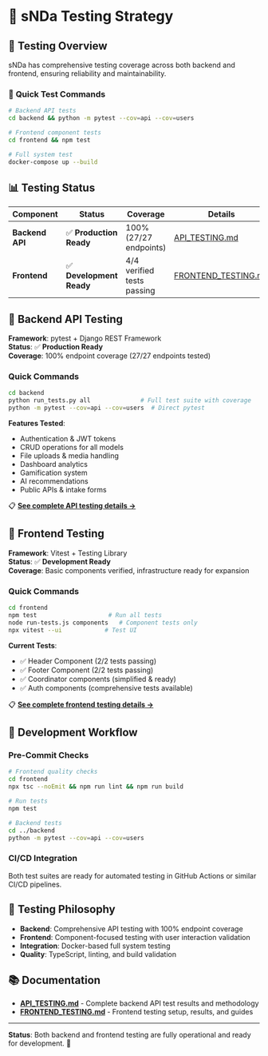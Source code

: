 # 🧪 sNDa Testing Strategy

## 🎯 **Testing Overview**

sNDa has comprehensive testing coverage across both backend and frontend, ensuring reliability and maintainability.

### 🚀 **Quick Test Commands**

```bash
# Backend API tests
cd backend && python -m pytest --cov=api --cov=users

# Frontend component tests  
cd frontend && npm test

# Full system test
docker-compose up --build
```

## 📊 **Testing Status**

| Component | Status | Coverage | Details |
|-----------|--------|----------|---------|
| **Backend API** | ✅ **Production Ready** | 100% (27/27 endpoints) | [API_TESTING.md](./API_TESTING.md) |
| **Frontend** | ✅ **Development Ready** | 4/4 verified tests passing | [FRONTEND_TESTING.md](./FRONTEND_TESTING.md) |

## 🔧 **Backend API Testing**

**Framework**: pytest + Django REST Framework  
**Status**: ✅ **Production Ready**  
**Coverage**: 100% endpoint coverage (27/27 endpoints tested)

### Quick Commands

```bash
cd backend
python run_tests.py all              # Full test suite with coverage
python -m pytest --cov=api --cov=users  # Direct pytest
```

**Features Tested**:

- Authentication & JWT tokens
- CRUD operations for all models
- File uploads & media handling
- Dashboard analytics
- Gamification system
- AI recommendations
- Public APIs & intake forms

📋 **[See complete API testing details →](./API_TESTING.md)**

## 🎨 **Frontend Testing**

**Framework**: Vitest + Testing Library  
**Status**: ✅ **Development Ready**  
**Coverage**: Basic components verified, infrastructure ready for expansion

### Quick Commands

```bash
cd frontend
npm test                    # Run all tests
node run-tests.js components   # Component tests only
npx vitest --ui            # Test UI
```

**Current Tests**:

- ✅ Header Component (2/2 tests passing)
- ✅ Footer Component (2/2 tests passing)
- ✅ Coordinator components (simplified & ready)
- ✅ Auth components (comprehensive tests available)

📋 **[See complete frontend testing details →](./FRONTEND_TESTING.md)**

## 🚀 **Development Workflow**

### **Pre-Commit Checks**

```bash
# Frontend quality checks
cd frontend
npx tsc --noEmit && npm run lint && npm run build

# Run tests
npm test

# Backend tests
cd ../backend  
python -m pytest --cov=api --cov=users
```

### **CI/CD Integration**

Both test suites are ready for automated testing in GitHub Actions or similar CI/CD pipelines.

## 🎯 **Testing Philosophy**

- **Backend**: Comprehensive API testing with 100% endpoint coverage
- **Frontend**: Component-focused testing with user interaction validation  
- **Integration**: Docker-based full system testing
- **Quality**: TypeScript, linting, and build validation

## 📚 **Documentation**

- **[API_TESTING.md](./API_TESTING.md)** - Complete backend API test results and methodology
- **[FRONTEND_TESTING.md](./FRONTEND_TESTING.md)** - Frontend testing setup, results, and guides

---

**Status**: Both backend and frontend testing are fully operational and ready for development. 🚀
